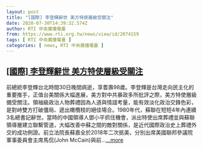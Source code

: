 ```yaml
---
layout: post
title: "[國際] 李登輝辭世 美方特使層級受關注"
date: 2020-07-30T14:39:32.574Z
author: RTI 中央廣播電臺
from: https://www.rti.org.tw/news/view/id/2074159
tags: [ RTI 中央廣播電臺 ]
categories: [ news, RTI 中央廣播電臺 ]
---
```

<!--1596146099000-->
[[國際] 李登輝辭世 美方特使層級受關注](https://www.rti.org.tw/news/view/id/2074159)
------

<div>
前總統李登輝台北時間30日晚間病逝，享耆壽98歲。李登輝是台灣走向民主化的重要推手，正值台美關係大幅進展，美方對中共暴政多所批評之際，美方特使層級備受關注。領袖級政治人物葬禮因為人道與情誼考量，能有效淡化政治交鋒色彩，是對峙雙方打破僵局、遞出橄欖枝的絕佳場合。1980年代，蘇聯在短短4年內連續3名總書記辭世。當時的中國領導人鄧小平抓住機會，派出特使出席葬禮並與蘇聯領導層建立聯繫管道，大幅改善中蘇之間的敵對關係，是近代國際政治史上葬禮外交的成功例證。前立法院長蘇嘉全於2018年二次抵美，分別出席美國聯邦參議院軍事委員會主席馬侃(John McCain)與前...<a target="_blank" href="https://www.rti.org.tw/news/view/id/2074159">...more</a>
</div>
